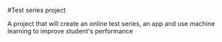 #Test series project

A project that will create an online test series, an app and use machine learning to improve student's performance